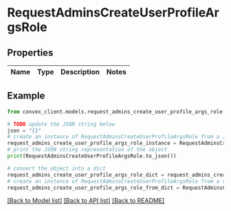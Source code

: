 # RequestAdminsCreateUserProfileArgsRole


## Properties

Name | Type | Description | Notes
------------ | ------------- | ------------- | -------------

## Example

```python
from convex_client.models.request_admins_create_user_profile_args_role import RequestAdminsCreateUserProfileArgsRole

# TODO update the JSON string below
json = "{}"
# create an instance of RequestAdminsCreateUserProfileArgsRole from a JSON string
request_admins_create_user_profile_args_role_instance = RequestAdminsCreateUserProfileArgsRole.from_json(json)
# print the JSON string representation of the object
print(RequestAdminsCreateUserProfileArgsRole.to_json())

# convert the object into a dict
request_admins_create_user_profile_args_role_dict = request_admins_create_user_profile_args_role_instance.to_dict()
# create an instance of RequestAdminsCreateUserProfileArgsRole from a dict
request_admins_create_user_profile_args_role_from_dict = RequestAdminsCreateUserProfileArgsRole.from_dict(request_admins_create_user_profile_args_role_dict)
```
[[Back to Model list]](../README.md#documentation-for-models) [[Back to API list]](../README.md#documentation-for-api-endpoints) [[Back to README]](../README.md)


